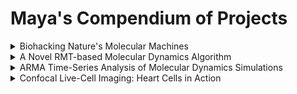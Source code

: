 # Maya's Compendium of Projects

<details>
<summary>Biohacking Nature's Molecular Machines</summary>

<br/><br/>

<p align="center">
  <img src="https://static1.squarespace.com/static/5b6a93759772ae3555c31081/t/5c886ba5104c7be6366ca3ed/1552444326633/Redesigned_Interface.PNG">
  <b></b><br>

</details>
  
<details>
  <summary>A Novel RMT-based Molecular Dynamics Algorithm</summary>
  
  Some cool shit...
  
  </details>
  
  <details>
  <summary>ARMA Time-Series Analysis of Molecular Dynamics Simulations</summary>
  
  Some more cool shit...
  
  </details>
  
   <details>
  <summary>Confocal Live-Cell Imaging: Heart Cells in Action</summary>
  
  Even more cool shit...
  
  </details>
